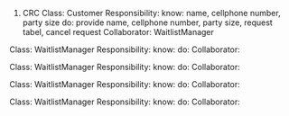1. CRC
Class: Customer
Responsibility:
  know: name, cellphone number, party size
  do: provide name, cellphone number, party size, request tabel, cancel request
Collaborator:
  WaitlistManager

Class: WaitlistManager
Responsibility:
  know:
  do:
Collaborator:

Class: WaitlistManager
Responsibility:
  know:
  do:
Collaborator:

Class: WaitlistManager
Responsibility:
  know:
  do:
Collaborator:

Class: WaitlistManager
Responsibility:
  know:
  do:
Collaborator:

